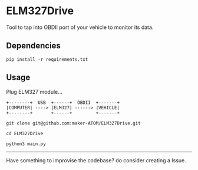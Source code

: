 # ELM327Drive

Tool to tap into OBDII port of your vehicle to monitor its data.

<!-- Image -->

## Dependencies

```
pip install -r requirements.txt
```

## Usage

Plug ELM327 module...

```
+--------+  USB  +------+  OBDII  +-------+ 
|COMPUTER| ----> |ELM327| ------> |VEHICLE|
+--------+       +------+         +-------+
```

```
git clone git@github.com:maker-ATOM/ELM327Drive.git

cd ELM327Drive

python3 main.py
```
---

Have something to improvise the codebase? do consider creating a Issue.